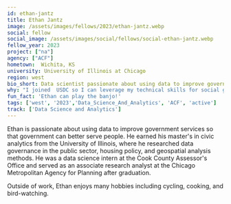 ```yaml
---
id: ethan-jantz
title: Ethan Jantz
image: /assets/images/fellows/2023/ethan-jantz.webp
social: fellow
social_image: /assets/images/social/fellows/social-ethan-jantz.webp
fellow_year: 2023
project: ["na"]
agency: ["ACF"]
hometown:  Wichita, KS
university: University of Illinois at Chicago
region: west
bio_short: Data scientist passionate about using data to improve government services
why: "I joined  USDC so I can leverage my technical skills for social good!"
fun_fact: 'Ethan can play the banjo!'
tags: ['west', '2023','Data_Science_And_Analytics', 'ACF', 'active']
track: ['Data Science and Analytics']
---
```


Ethan is passionate about using data to improve government services so that government can better serve people. He earned his master's in civic analytics from the University of Illinois, where he researched data governance in the public sector, housing policy, and geospatial analysis methods. He was a data science intern at the Cook County Assessor's Office and served as an associate research analyst at the Chicago Metropolitan Agency for Planning after graduation. 

Outside of work, Ethan enjoys many hobbies including cycling, cooking, and bird-watching.
